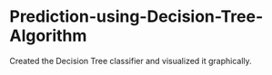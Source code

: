 # Prediction-using-Decision-Tree-Algorithm
Created the Decision Tree classifier and visualized it graphically. 
